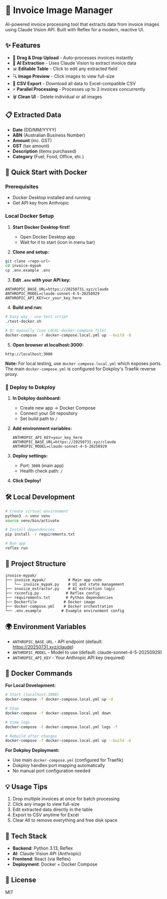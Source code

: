 # 📸 Invoice Image Manager

AI-powered invoice processing tool that extracts data from invoice images using Claude Vision API. Built with Reflex for a modern, reactive UI.

## ✨ Features

- 🚀 **Drag & Drop Upload** - Auto-processes invoices instantly
- 🤖 **AI Extraction** - Uses Claude Vision to extract invoice data
- 📊 **Editable Table** - Click to edit any extracted field
- 🔍 **Image Preview** - Click images to view full-size
- 💾 **CSV Export** - Download all data to Excel-compatible CSV
- ⚡ **Parallel Processing** - Processes up to 3 invoices concurrently
- 🗑️ **Clean UI** - Delete individual or all images

## 📋 Extracted Data

- **Date** (DD/MM/YYYY)
- **ABN** (Australian Business Number)
- **Amount** (inc. GST)
- **GST** (tax amount)
- **Description** (items purchased)
- **Category** (Fuel, Food, Office, etc.)

## 🚀 Quick Start with Docker

### Prerequisites
- Docker Desktop installed and running
- Get API key from Anthropic

### Local Docker Setup

1. **Start Docker Desktop first!**
   - Open Docker Desktop app
   - Wait for it to start (icon in menu bar)

2. **Clone and setup:**
```bash
git clone <repo-url>
cd invoice-mypak
cp .env.example .env
```

3. **Edit `.env` with your API key:**
```env
ANTHROPIC_BASE_URL=https://20250731.xyz/claude
ANTHROPIC_MODEL=claude-sonnet-4-5-20250929
ANTHROPIC_API_KEY=cr_your_key_here
```

4. **Build and run:**
```bash
# Easy way - use test script
./test-docker.sh

# Or manually (use LOCAL docker-compose file)
docker-compose -f docker-compose.local.yml up --build -d
```

5. **Open browser at localhost:3000:**
```
http://localhost:3000
```

**Note:** For local testing, use `docker-compose.local.yml` which exposes ports. The main `docker-compose.yml` is configured for Dokploy's Traefik reverse proxy.

### 🚢 Deploy to Dokploy

1. **In Dokploy dashboard:**
   - Create new app → Docker Compose
   - Connect your Git repository
   - Set build path to `/`

2. **Add environment variables:**
   ```
   ANTHROPIC_API_KEY=your_key_here
   ANTHROPIC_BASE_URL=https://20250731.xyz/claude
   ANTHROPIC_MODEL=claude-sonnet-4-5-20250929
   ```

3. **Deploy settings:**
   - Port: `3000` (main app)
   - Health check path: `/`

4. **Click Deploy!**

## 🛠️ Local Development

```bash
# Create virtual environment
python3 -m venv venv
source venv/bin/activate

# Install dependencies
pip install -r requirements.txt

# Run app
reflex run
```

## 📁 Project Structure

```
invoice-mypak/
├── invoice_mypak/          # Main app code
│   └── invoice_mypak.py    # UI and state management
├── invoice_extractor.py    # AI extraction logic
├── rxconfig.py            # Reflex config
├── requirements.txt       # Python dependencies
├── Dockerfile            # Docker image
├── docker-compose.yml    # Docker orchestration
└── .env.example         # Example environment config
```

## 🌍 Environment Variables

- `ANTHROPIC_BASE_URL` - API endpoint (default: https://20250731.xyz/claude)
- `ANTHROPIC_MODEL` - Model to use (default: claude-sonnet-4-5-20250929)
- `ANTHROPIC_API_KEY` - Your Anthropic API key (required)

## 🐳 Docker Commands

**For Local Development:**
```bash
# Start (localhost:3000)
docker-compose -f docker-compose.local.yml up -d

# Stop
docker-compose -f docker-compose.local.yml down

# View logs
docker-compose -f docker-compose.local.yml logs -f

# Rebuild after changes
docker-compose -f docker-compose.local.yml up --build -d
```

**For Dokploy Deployment:**
- Use main `docker-compose.yml` (configured for Traefik)
- Dokploy handles port mapping automatically
- No manual port configuration needed

## 💡 Usage Tips

1. Drop multiple invoices at once for batch processing
2. Click any image to view full-size
3. Edit extracted data directly in the table
4. Export to CSV anytime for Excel
5. Clear All to remove everything and free disk space

## 🔧 Tech Stack

- **Backend**: Python 3.13, Reflex
- **AI**: Claude Vision API (Anthropic)
- **Frontend**: React (via Reflex)
- **Deployment**: Docker + Docker Compose

## 📝 License

MIT
